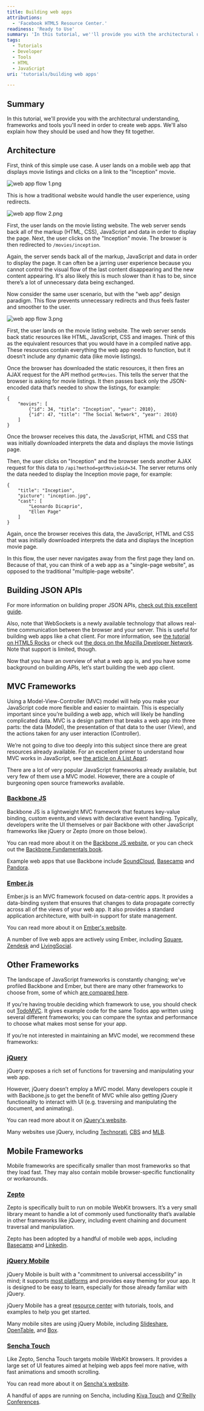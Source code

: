 ```yaml
---
title: Building web apps
attributions:
  - 'Facebook HTML5 Resource Center.'
readiness: 'Ready to Use'
summary: 'In this tutorial, we''ll provide you with the architectural understanding, frameworks and tools you''ll need in order to create web apps.  We''ll also explain how they should be used and how they fit together.'
tags:
  - Tutorials
  - Developer
  - Tools
  - HTML
  - JavaScript
uri: 'tutorials/building web apps'

---
```

## <span>Summary</span>

In this tutorial, we'll provide you with the architectural understanding, frameworks and tools you'll need in order to create web apps. We'll also explain how they should be used and how they fit together.

## <span>Architecture</span>

First, think of this simple use case. A user lands on a mobile web app that displays movie listings and clicks on a link to the "Inception" movie.

![web app flow 1.png](/assets/public/5/5d/web_app_flow_1.png)

This is how a traditional website would handle the user experience, using redirects.

![web app flow 2.png](/assets/public/c/c5/web_app_flow_2.png)

First, the user lands on the movie listing website. The web server sends back all of the markup (HTML, CSS), JavaScript and data in order to display the page. Next, the user clicks on the "Inception" movie. The browser is then redirected to `/movies/inception`.

Again, the server sends back all of the markup, JavaScript and data in order to display the page. It can often be a jarring user experience because you cannot control the visual flow of the last content disappearing and the new content appearing. It's also likely this is much slower than it has to be, since there’s a lot of unnecessary data being exchanged.

Now consider the same user scenario, but with the "web app" design paradigm. This flow prevents unnecessary redirects and thus feels faster and smoother to the user.

![web app flow 3.png](/assets/public/6/60/web_app_flow_3.png)

First, the user lands on the movie listing website. The web server sends back static resources like HTML, JavaScript, CSS and images. Think of this as the equivalent resources that you would have in a compiled native app. These resources contain everything the web app needs to function, but it doesn’t include any dynamic data (like movie listings).

Once the browser has downloaded the static resources, it then fires an AJAX request for the API method `getMovies`. This tells the server that the browser is asking for movie listings. It then passes back only the JSON-encoded data that’s needed to show the listings, for example:

    {
        "movies": [
            {"id": 34, "title": "Inception", "year": 2010},
            {"id": 47, "title": "The Social Network", "year": 2010}
        ]
    }

Once the browser receives this data, the JavaScript, HTML and CSS that was initially downloaded interprets the data and displays the movie listings page.

Then, the user clicks on "Inception" and the browser sends another AJAX request for this data to `/api?method=getMovie&id=34`. The server returns only the data needed to display the Inception movie page, for example:

    {
        "title": "Inception",
        "picture": "inception.jpg",
        "cast": [
            "Leonardo Dicaprio",
            "Ellen Page"
        ]
    }

Again, once the browser receives this data, the JavaScript, HTML and CSS that was initially downloaded interprets the data and displays the Inception movie page.

In this flow, the user never navigates away from the first page they land on. Because of that, you can think of a web app as a "single-page website", as opposed to the traditional "multiple-page website".

## <span>Building JSON APIs</span>

For more information on building proper JSON APIs, [check out this excellent guide](http://bitworking.org/news/restful_json).

Also, note that WebSockets is a newly available technology that allows real-time communication between the browser and your server. This is useful for building web apps like a chat client. For more information, see [the tutorial on HTML5 Rocks](http://www.html5rocks.com/en/tutorials/websockets/basics/) or check out [the docs on the Mozilla Developer Network](https://developer.mozilla.org/en/WebSockets). Note that support is limited, though.

Now that you have an overview of what a web app is, and you have some background on building APIs, let’s start building the web app client.

## <span>MVC Frameworks</span>

Using a Model-View-Controller (MVC) model will help you make your JavaScript code more flexible and easier to maintain. This is especially important since you’re building a web app, which will likely be handling complicated data. MVC is a design pattern that breaks a web app into three parts: the data (Model), the presentation of that data to the user (View), and the actions taken for any user interaction (Controller).

We’re not going to dive too deeply into this subject since there are great resources already available. For an excellent primer to understand how MVC works in JavaScript, see [the article on A List Apart](http://www.alistapart.com/articles/javascript-mvc/).

There are a lot of very popular JavaScript frameworks already available, but very few of them use a MVC model. However, there are a couple of burgeoning open source frameworks available.

### <span>[Backbone JS](http://documentcloud.github.com/backbone/)</span>

Backbone JS is a lightweight MVC framework that features key-value binding, custom events,and views with declarative event handling. Typically, developers write the UI themselves or pair Backbone with other JavaScript frameworks like jQuery or Zepto (more on those below).

You can read more about it on the [Backbone JS website](http://documentcloud.github.com/backbone/), or you can check out the [Backbone Fundamentals book](https://github.com/addyosmani/backbone-fundamentals).

Example web apps that use Backbone include [SoundCloud](http://m.soundcloud.com/), [Basecamp](http://basecamphq.com/mobile) and [Pandora](http://www.pandora.com/newpandora).

### <span>[Ember.js](http://emberjs.com/)</span>

Ember.js is an MVC framework focused on data-centric apps. It provides a data-binding system that ensures that changes to data propagate correctly across all of the views of your web app. It also provides a standard application architecture, with built-in support for state management.

You can read more about it on [Ember's website](http://www.emberjs.com/).

A number of live web apps are actively using Ember, including [Square](https://squareup.com/), [Zendesk](http://www.zendesk.com/) and [LivingSocial](http://livingsocial.com/).

## <span>Other Frameworks</span>

The landscape of JavaScript frameworks is constantly changing; we've profiled Backbone and Ember, but there are many other frameworks to choose from, some of which [are compared here](http://codebrief.com/2012/01/the-top-10-javascript-mvc-frameworks-reviewed/).

If you're having trouble deciding which framework to use, you should check out [TodoMVC](http://addyosmani.github.com/todomvc/). It gives example code for the same Todos app written using several different frameworks; you can compare the syntax and performance to choose what makes most sense for your app.

If you’re not interested in maintaining an MVC model, we recommend these frameworks:

### <span>[jQuery](http://www.jQuery.com/)</span>

jQuery exposes a rich set of functions for traversing and manipulating your web app.

However, jQuery doesn’t employ a MVC model. Many developers couple it with Backbone.js to get the benefit of MVC while also getting jQuery functionality to interact with UI (e.g. traversing and manipulating the document, and animating).

You can read more about it on [jQuery's website](http://www.jQuery.com/).

Many websites use jQuery, including [Technorati](http://www.technorati.com/), [CBS](http://www.cbs.com/) and [MLB](http://www.mlb.com/).

## <span>Mobile Frameworks</span>

Mobile frameworks are specifically smaller than most frameworks so that they load fast. They may also contain mobile browser-specific functionality or workarounds.

### <span>[Zepto](http://zeptojs.com/)</span>

Zepto is specifically built to run on mobile WebKit browsers. It’s a very small library meant to handle a lot of commonly used functionality that’s available in other frameworks like jQuery, including event chaining and document traversal and manipulation.

Zepto has been adopted by a handful of mobile web apps, including [Basecamp](http://basecamphq.com/mobile) and [Linkedin](http://blog.linkedin.com/category/linkedin-mobile/).

### <span>[jQuery Mobile](http://jquerymobile.com/)</span>

jQuery Mobile is built with a "commitment to universal accessibility" in mind; it supports [most platforms](http://jquerymobile.com/demos/1.1.0/docs/about/platforms.html) and provides easy theming for your app. It is designed to be easy to learn, especially for those already familiar with jQuery.

jQuery Mobile has a great [resource center](http://jquerymobile.com/resources/) with tutorials, tools, and examples to help you get started.

Many mobile sites are using jQuery Mobile, including [Slideshare](http://www.slideshare.net/mobile), [OpenTable](http://m.opentable.com/), and [Box](https://m.box.com/).

### <span>[Sencha Touch](http://www.sencha.com/products/touch/)</span>

Like Zepto, Sencha Touch targets mobile WebKit browsers. It provides a large set of UI features aimed at helping web apps feel more native, with fast animations and smooth scrolling.

You can read more about it on [Sencha's website](http://www.sencha.com/products/touch/).

A handful of apps are running on Sencha, including [Kiva Touch](http://www.sencha.com/apps/kivatouch/) and [O'Reilly Conferences](http://www.sencha.com/apps/oreilly-conferences-app/).